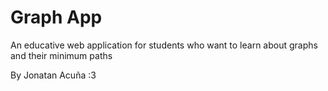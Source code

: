 # Graph App

An educative web application for students who want to learn about graphs and their minimum paths


By Jonatan Acuña :3
